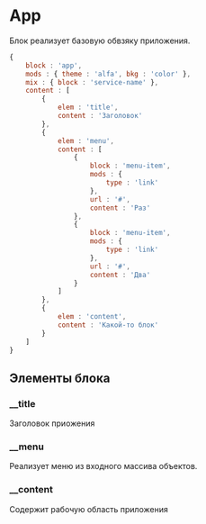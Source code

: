 # App

Блок реализует базовую обвзяку приложения.
 
``` js
{
    block : 'app',
    mods : { theme : 'alfa', bkg : 'color' },
    mix : { block : 'service-name' },
    content : [
        {
            elem : 'title',
            content : 'Заголовок'
        },
        {
            elem : 'menu',
            content : [
                {
                    block : 'menu-item',
                    mods : {
                        type : 'link'
                    },
                    url : '#',
                    content : 'Раз'
                },
                {
                    block : 'menu-item',
                    mods : {
                        type : 'link'
                    },
                    url : '#',
                    content : 'Два'
                }
            ]
        },
        {
            elem : 'content',
            content : 'Какой-то блок'
        }
    ]
}
```
 
 
## Элементы блока

### __title

Заголовок приожения

### __menu

Реализует меню из входного массива объектов.

### __content

Содержит рабочую область приложения
